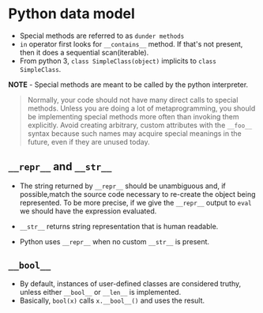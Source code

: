 # Python data model

- Special methods are referred to as `dunder methods`
- `in` operator first looks for `__contains__` method. If that's not present, then it does a sequential scan(iterable).
- From python 3, `class SimpleClass(object)` implicits to `class SimpleClass`.

**NOTE** - Special methods are meant to be called by the python interpreter.

> Normally, your code should not have many direct calls to special methods. Unless you are doing a lot of metaprogramming, you should be implementing special methods more often than invoking them explicitly.
> Avoid creating arbitrary, custom attributes with the `__foo__` syntax because such names may acquire special meanings in the future, even if they are unused today.

## `__repr__` and `__str__`

- The string returned by `__repr__` should be unambiguous and, if possible,match the source code necessary to re-create the object being represented. To be more precise, if we give the `__repr__` output to `eval` we should have the expression evaluated.

- `__str__` returns string representation that is human readable.

- Python uses `__repr__` when no custom `__str__` is present.

## `__bool__`

- By default, instances of user-defined classes are considered truthy, unless either `__bool__` or `__len__` is implemented.
- Basically, `bool(x)` calls `x.__bool__()` and uses the result.
